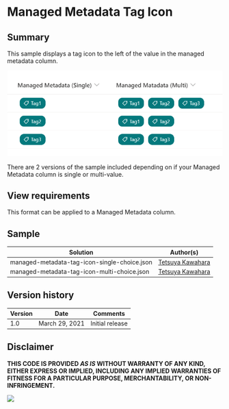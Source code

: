 # Managed Metadata Tag Icon

## Summary
This sample displays a tag icon to the left of the value in the managed metadata column.

![screenshot of the sample](./assets/screenshot.png)

There are 2 versions of the sample included depending on if your Managed Metadata column is single or multi-value.

## View requirements
This format can be applied to a Managed Metadata column.

## Sample

Solution                       |Author(s)
-------------------------------|---------------------------
managed-metadata-tag-icon-single-choice.json |[Tetsuya Kawahara](https://twitter.com/techan_k)
managed-metadata-tag-icon-multi-choice.json |[Tetsuya Kawahara](https://twitter.com/techan_k)

## Version history

Version |Date           |Comments
--------|---------------|--------
1.0     |March 29, 2021 |Initial release


## Disclaimer
**THIS CODE IS PROVIDED *AS IS* WITHOUT WARRANTY OF ANY KIND, EITHER EXPRESS OR IMPLIED, INCLUDING ANY IMPLIED WARRANTIES OF FITNESS FOR A PARTICULAR PURPOSE, MERCHANTABILITY, OR NON-INFRINGEMENT.**

<img src="https://telemetry.sharepointpnp.com/sp-dev-list-formatting/column-samples/managed-metadata-tag-icon" />